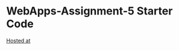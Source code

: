 # WebApps-Assignment-5 Starter Code
[Hosted at](https://44-563-web-apps-s22.github.io/webapps-s22-assignment-5-s546553/)
